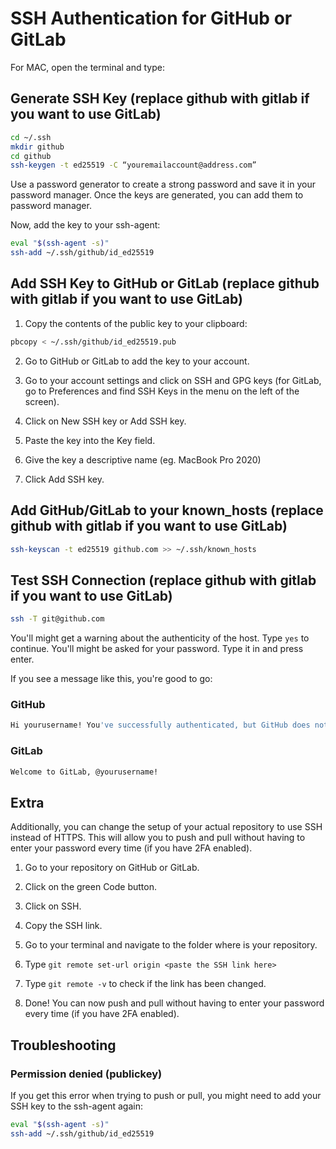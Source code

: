 # SSH Authentication for GitHub or GitLab

For MAC, open the terminal and type:

## Generate SSH Key (replace github with gitlab if you want to use GitLab)

```bash
cd ~/.ssh
mkdir github
cd github
ssh-keygen -t ed25519 -C “youremailaccount@address.com”
```

Use a password generator to create a strong password and save it in your password manager. Once the keys are generated, you can add them to
password manager.

Now, add the key to your ssh-agent:

```bash
eval "$(ssh-agent -s)"
ssh-add ~/.ssh/github/id_ed25519
```

## Add SSH Key to GitHub or GitLab (replace github with gitlab if you want to use GitLab)

1. Copy the contents of the public key to your clipboard:

```bash
pbcopy < ~/.ssh/github/id_ed25519.pub
```

2. Go to GitHub or GitLab to add the key to your account.

3. Go to your account settings and click on SSH and GPG keys (for GitLab, go to Preferences and find SSH Keys in the menu on the left of the
   screen).

4. Click on New SSH key or Add SSH key.

5. Paste the key into the Key field.

6. Give the key a descriptive name (eg. MacBook Pro 2020)

7. Click Add SSH key.

## Add GitHub/GitLab to your known_hosts (replace github with gitlab if you want to use GitLab)

```bash
ssh-keyscan -t ed25519 github.com >> ~/.ssh/known_hosts
```

## Test SSH Connection (replace github with gitlab if you want to use GitLab)

```bash
ssh -T git@github.com
```

You'll might get a warning about the authenticity of the host. Type `yes` to continue. You'll might be asked for your password. Type it in
and press enter.

If you see a message like this, you're good to go:

### GitHub

```bash
Hi yourusername! You've successfully authenticated, but GitHub does not provide shell access.
```

### GitLab

```bash
Welcome to GitLab, @yourusername!
```

## Extra

Additionally, you can change the setup of your actual repository to use SSH instead of HTTPS. This will allow you to push and pull without
having to enter your password every time (if you have 2FA enabled).

1. Go to your repository on GitHub or GitLab.

2. Click on the green Code button.

3. Click on SSH.

4. Copy the SSH link.

5. Go to your terminal and navigate to the folder where is your repository.

6. Type `git remote set-url origin <paste the SSH link here>`

7. Type `git remote -v` to check if the link has been changed.

8. Done! You can now push and pull without having to enter your password every time (if you have 2FA enabled).

## Troubleshooting

### Permission denied (publickey)

If you get this error when trying to push or pull, you might need to add your SSH key to the ssh-agent again:

```bash
eval "$(ssh-agent -s)"
ssh-add ~/.ssh/github/id_ed25519
```
